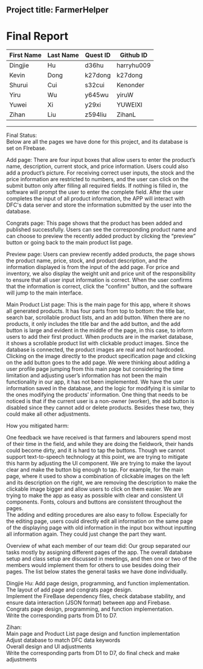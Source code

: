 ## Project title: FarmerHelper
# Final Report
| First Name | Last Name | Quest ID | Github ID  |
|------------|-----------|----------|------------|
| Dingjie    | Hu        | d36hu    | harryhu009 |
| Kevin      | Dong      | k27dong  | k27dong    |
| Shurui     | Cui       | s32cui   | Kenonder   |
| Yiru       | Wu        | y645wu   | yiruW      |
| Yuwei      | Xi        | y29xi    | YUWEIXI    |
| Zihan      | Liu       | z594liu  | ZihanL     |
----  

Final Status:   
Below are all the pages we have done for this project, and its database is set on FIrebase. 

Add page: There are four input boxes that allow users to enter the product’s name, description, current stock, and price information. Users could also add a product’s picture. For receiving correct user inputs, the stock and the price information are restricted to numbers, and the user can click on the submit button only after filling all required fields. If nothing is filled in, the software will prompt the user to enter the complete field. After the user completes the input of all product information, the APP will interact with DFC's data server and store the information submitted by the user into the database.  

Congrats page: This page shows that the product has been added and published successfully. Users can see the corresponding product name and can choose to preview the recently added product by clicking the “preview” button or going back to the main product list page.  

Preview page: Users can preview recently added products, the page shows the product name, price, stock, and product description, and the information displayed is from the input of the add page. For price and inventory, we also display the weight unit and price unit of the responsibility to ensure that all user input information is correct. When the user confirms that the information is correct, click the "confirm" button, and the software will jump to the main interface.  


Main Product List page: This is the main page for this app, where it shows all generated products. It has four parts from top to bottom: the title bar, search bar,   scrollable product lists, and an add button. When there are no products, it only includes the title bar and the add button, and the add button is large and evident in   the middle of the page, in this case, to inform users to add their first product. When products are in the market database, it shows a scrollable product list with   clickable product images. Since the database is connected, the product images are real and not hardcoded. Clicking on the image directly to the product specification   page and clicking on the add button goes to the add page. We were thinking about adding a user profile page jumping from this main page but considering the time   limitation and adjusting user’s information has not been the main functionality in our app, it has not been implemented. We have the user information saved in the    database, and the logic for modifying it is similar to the ones modifying the products’ information. One thing that needs to be noticed is that if the current user is a non-owner (worker), the add button is disabled since they cannot add or delete products. Besides these two, they could make all other adjustments.    



How you mitigated harm:   

One feedback we have received is that farmers and labourers spend most of their time in the field, and while they are doing the fieldwork, their hands could become    dirty, and it is hard to tap the buttons. Though we cannot support text-to-speech technology at this point, we are trying to mitigate this harm by adjusting the UI     component. We are trying to make the layout clear and make the button big enough to tap. For example, for the main page, where it used to show a combination of    clickable images on the left and its description on the right, we are removing the description to make the clickable image bigger and allow users to click on them    easier. We are trying to make the app as easy as possible with clear and consistent UI components. Fonts, colours and buttons are consistent throughout the pages.   
The adding and editing procedures are also easy to follow. Especially for the editing page, users could directly edit all information on the same page of the    displaying page with old information in the input box without inputting all information again. They could just change the part they want.   

Overview of what each member of our team did:
Our group separated our tasks mostly by assigning different pages of the app. The overall database setup and class setup are discussed in meetings, and then one or two of the members would implement them for others to use besides doing their pages. The list below states the general tasks we have done individually. 

Dingjie Hu:
   Add page design, programming, and function implementation.  
   The layout of add page and congrats page design.  
   Implement the FireBase dependency files, check database stability, and ensure data interaction (JSON format) between app and Firebase.  
   Congrats page design, programming, and function implementation.  
   Write the corresponding parts from D1 to D7.  

Zihan:             
   Main page and Product List page design and function implementation   
   Adjust database to match DFC data keywords   
   Overall design and UI adjustments     
   Write the corresponding parts from D1 to D7, do final check and make adjustments    




